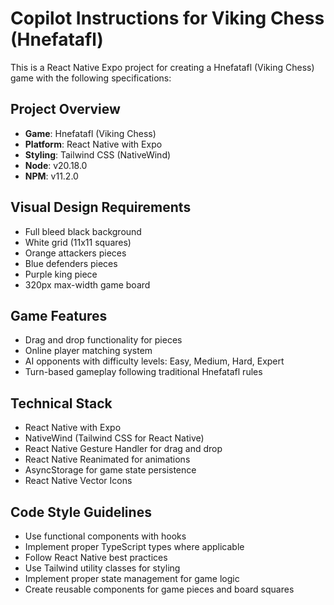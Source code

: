 # Copilot Instructions for Viking Chess (Hnefatafl)

<!-- Use this file to provide workspace-specific custom instructions to Copilot. For more details, visit https://code.visualstudio.com/docs/copilot/copilot-customization#_use-a-githubcopilotinstructionsmd-file -->

This is a React Native Expo project for creating a Hnefatafl (Viking Chess) game with the following specifications:

## Project Overview

- **Game**: Hnefatafl (Viking Chess)
- **Platform**: React Native with Expo
- **Styling**: Tailwind CSS (NativeWind)
- **Node**: v20.18.0
- **NPM**: v11.2.0

## Visual Design Requirements

- Full bleed black background
- White grid (11x11 squares)
- Orange attackers pieces
- Blue defenders pieces
- Purple king piece
- 320px max-width game board

## Game Features

- Drag and drop functionality for pieces
- Online player matching system
- AI opponents with difficulty levels: Easy, Medium, Hard, Expert
- Turn-based gameplay following traditional Hnefatafl rules

## Technical Stack

- React Native with Expo
- NativeWind (Tailwind CSS for React Native)
- React Native Gesture Handler for drag and drop
- React Native Reanimated for animations
- AsyncStorage for game state persistence
- React Native Vector Icons

## Code Style Guidelines

- Use functional components with hooks
- Implement proper TypeScript types where applicable
- Follow React Native best practices
- Use Tailwind utility classes for styling
- Implement proper state management for game logic
- Create reusable components for game pieces and board squares

